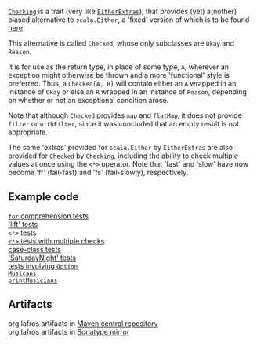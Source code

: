 [`Checking`](scala-checking/blob/master/src/main/scala/Checking.scala)
is a trait (very like
[`EitherExtras`](/robcd/scala-either-extras/blob/master/src/main/scala/EitherExtras.scala)),
that provides (yet) a(nother) biased alternative to `scala.Either`, a
'fixed' version of which is to be found
[here](/robcd/scala-either-proj-map-returns-proj/blob/master/src/main/scala/Either.scala).

This alternative is called `Checked`, whose only subclasses are `Okay`
and `Reason`.

It is for use as the return type, in place of some type, `A`, wherever
an exception might otherwise be thrown and a more 'functional' style
is preferred. Thus, a `Checked[A, R]` will contain either an `A`
wrapped in an instance of `Okay` or else an `R` wrapped in an instance
of `Reason`, depending on whether or not an exceptional condition
arose.

Note that although `Checked` provides `map` and `flatMap`, it does not
provide `filter` or `withFilter`, since it was concluded that an empty
result is not appropriate.

The same 'extras' provided for `scala.Either` by `EitherExtras` are also
provided for `Checked` by `Checking`, including the ability to check
multiple values at once using the `<*>` operator. Note that 'fast' and
'slow' have now become 'ff' (fail-fast) and 'fs' (fail-slowly), respectively.

Example code
------------

[`for` comprehension tests](scala-checking/blob/master/src/test/scala/Tests.scala)  
['lift' tests](scala-checking/blob/master/src/test/scala/LiftTests.scala)  
[`<*>` tests](scala-checking/blob/master/src/test/scala/AppFunctTests.scala)  
[`<*>` tests with multiple checks](scala-checking/blob/master/src/test/scala/AppFunctTestsWithChecks.scala)  
[case-class tests](scala-checking/blob/master/src/test/scala/CaseClassTests.scala)  
['SaturdayNight' tests](scala-checking/blob/master/src/test/scala/SaturdayNightTests.scala)  
[tests involving `Option`](scala-checking/blob/master/src/test/scala/TestsInvolvingOption.scala)  
[`Musicans`](scala-checking/blob/master/src/test/scala/Musicians.scala)  
[`printMusicians`](scala-checking/blob/master/src/test/scala/printMusicians.scala)

Artifacts
---------

org.lafros artifacts in [Maven central repository](http://search.maven.org/#browse%7C238533119)  
org.lafros artifacts in [Sonatype mirror](http://oss.sonatype.org/content/groups/public/org/lafros)
